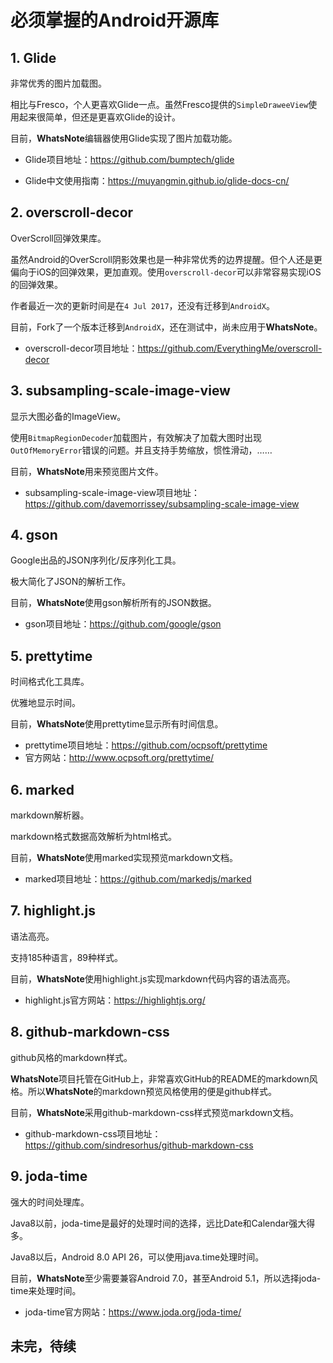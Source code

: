 # 必须掌握的Android开源库

## 1. Glide

非常优秀的图片加载图。

相比与Fresco，个人更喜欢Glide一点。虽然Fresco提供的`SimpleDraweeView`使用起来很简单，但还是更喜欢Glide的设计。

目前，**WhatsNote**编辑器使用Glide实现了图片加载功能。

* Glide项目地址：https://github.com/bumptech/glide

* Glide中文使用指南：https://muyangmin.github.io/glide-docs-cn/



## 2. overscroll-decor

OverScroll回弹效果库。

虽然Android的OverScroll阴影效果也是一种非常优秀的边界提醒。但个人还是更偏向于iOS的回弹效果，更加直观。使用`overscroll-decor`可以非常容易实现iOS的回弹效果。

作者最近一次的更新时间是在`4 Jul 2017`，还没有迁移到`AndroidX`。

目前，Fork了一个版本迁移到`AndroidX`，还在测试中，尚未应用于**WhatsNote**。

* overscroll-decor项目地址：https://github.com/EverythingMe/overscroll-decor



## 3. subsampling-scale-image-view

 显示大图必备的ImageView。

使用`BitmapRegionDecoder`加载图片，有效解决了加载大图时出现`OutOfMemoryError`错误的问题。并且支持手势缩放，惯性滑动，……

目前，**WhatsNote**用来预览图片文件。

* subsampling-scale-image-view项目地址：https://github.com/davemorrissey/subsampling-scale-image-view



## 4. gson

Google出品的JSON序列化/反序列化工具。

极大简化了JSON的解析工作。

目前，**WhatsNote**使用gson解析所有的JSON数据。

* gson项目地址：https://github.com/google/gson



## 5. prettytime

时间格式化工具库。

优雅地显示时间。

目前，**WhatsNote**使用prettytime显示所有时间信息。

* prettytime项目地址：https://github.com/ocpsoft/prettytime
* 官方网站：http://www.ocpsoft.org/prettytime/



## 6. marked

markdown解析器。

markdown格式数据高效解析为html格式。

目前，**WhatsNote**使用marked实现预览markdown文档。

* marked项目地址：https://github.com/markedjs/marked



## 7. highlight.js

语法高亮。

支持185种语言，89种样式。

目前，**WhatsNote**使用highlight.js实现markdown代码内容的语法高亮。

* highlight.js官方网站：https://highlightjs.org/



## 8. github-markdown-css

github风格的markdown样式。

**WhatsNote**项目托管在GitHub上，非常喜欢GitHub的README的markdown风格。所以**WhatsNote**的markdown预览风格使用的便是github样式。

目前，**WhatsNote**采用github-markdown-css样式预览markdown文档。

* github-markdown-css项目地址：https://github.com/sindresorhus/github-markdown-css



## 9. joda-time

强大的时间处理库。

Java8以前，joda-time是最好的处理时间的选择，远比Date和Calendar强大得多。

Java8以后，Android 8.0 API 26，可以使用java.time处理时间。

目前，**WhatsNote**至少需要兼容Android 7.0，甚至Android 5.1，所以选择joda-time来处理时间。

* joda-time官方网站：https://www.joda.org/joda-time/



## 未完，待续



